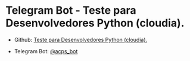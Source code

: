 # Telegram Bot  - Teste para Desenvolvedores Python (cloudia).</h3>
- Github: <a href="https://github.com/amandacpsantos/acps_bot"> Teste para Desenvolvedores Python (cloudia).</a></p>
- Telegram Bot: <a href="https://t.me/acps_bot">@acps_bot</a></p>

